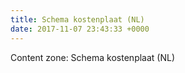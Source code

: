 ```yaml
---
title: Schema kostenplaat (NL)
date: 2017-11-07 23:43:33 +0000
---
```

Content zone: Schema kostenplaat (NL)